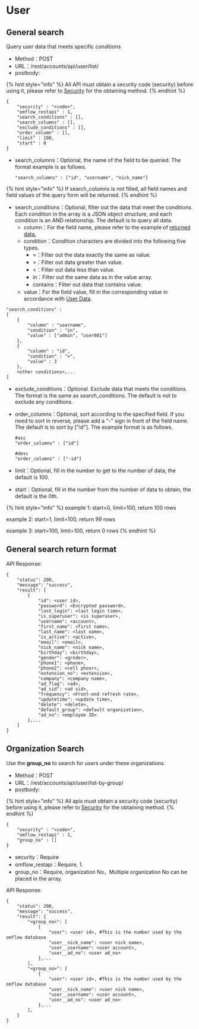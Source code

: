 # User

## General search

Query user data that meets specific conditions

* Method：POST
* URL：/rest/accounts/api/user/list/
* postbody:

{% hint style="info" %}
All API must obtain a security code \(security\) before using it, please refer to [Security](an-quan-ma.md) for the obtaining method.
{% endhint %}

```text
{
	"security" : "<code>",
	"omflow_restapi" : 1,
	"search_conditions" : [],
	"search_columns" : [],
	"exclude_conditions" : [],
	"order_column" : [],
	"limit" : 100,
	"start" : 0
}
```

* search\_columns：Optional, the name of the field to be queried. The format example is as follows.

  ```text
  "search_columns" : ["id", "username", "nick_name"]
  ```

{% hint style="info" %}
If search\_columns is not filled, all field names and field values of the query form will be returned.
{% endhint %}

* search\_conditions：Optional, filter out the data that meet the conditions. Each condition in the array is a JSON object structure, and each condition is an AND relationship. The default is to query all data.
  * column：For the field name, please refer to the example of [returned data.](shi-yong-zhe.md#general-search-return-format)
  * condition：Condition characters are divided into the following five types.
    * =：Filter out the data exactly the same as value.
    * &gt;：Filter out data greater than value.
    * &lt;：Filter out data less than value.
    * in：Filter out the same data as in the value array.
    * contains：Filter out data that contains value.
  * value：For the field value, fill in the corresponding value in accordance with [User Data](../5/8.md#user-management).

```text
"search_conditions" :
[
    {
        "column" : "username",
        "condition" : "in",
        "value" : ["admin", "user001"]
    },
    {
        "column" : "id",
        "condition" : ">",
        "value" : 3
    },
    <other conditions>,...
]
```

* exclude\_conditions：Optional. Exclude data that meets the conditions. The format is the same as search\_conditions. The default is not to exclude any conditions.
* order\_columns：Optional, sort according to the specified field. If you need to sort in reverse, please add a "-" sign in front of the field name. The default is to sort by \["id"\]. The example format is as follows.

  ```text
  #asc
  "order_columns" : ["id"]

  #desc
  "order_columns" : ["-id"]
  ```

* limit：Optional, fill in the number to get to the number of data, the default is 100.
* start：Optional, fill in the number from the number of data to obtain, the default is the 0th.

{% hint style="info" %}
example 1: start=0, limit=100, return 100 rows

example 2: start=1, limit=100, return 99 rows

example 3: start=100, limit=100, return 0 rows
{% endhint %}

## General search return format

API Response:

```text
{
    "status": 200,
    "message": "success",
    "result": [
        {
            "id": <user id>,
            "password": <Encrypted password>,
            "last_login": <last login time>,
            "is_superuser": <is superuser>,
            "username": <account>,
            "first_name": <first name>,
            "last_name": <last name>,
            "is_active": <active>,
            "email": <email>,
            "nick_name": <nick name>,
            "birthday": <birthday>,
            "gender": <grnder>,
            "phone1": <phone>,
            "phone2": <cell phonr>,
            "extension_no": <extension>,
            "company": <company name>,
            "ad_flag": <ad>,
            "ad_sid": <ad sid>,
            "frequency": <Front-end refresh rate>,
            "updatetime": <update time>,
            "delete": <delete>,
            "default_group": <default organization>,
            "ad_no": <employee ID>
        },...
    ]
}
```



## Organization Search

Use the **group\_no** to search for users under these organizations.

* Method：POST
* URL：/rest/accounts/api/user/list-by-group/
* postbody:

{% hint style="info" %}
All apis must obtain a security code \(security\) before using it, please refer to [Security](an-quan-ma.md) for the obtaining method.
{% endhint %}

```text
{
	"security" : "<code>",
	"omflow_restapi" : 1,
	"group_no" : []
}
```

* security：Require
* omflow\_restapi：Require, 1.
* group\_no：Require, organization No，Multiple organization No can be placed in the array.

API Response:

```text
{
    "status": 200,
    "message": "success",
    "result": {
        "<group_no>": [
            {
                "user": <user id>, #This is the number used by the omflow database
                "user__nick_name": <user nick name>,
                "user__username": <user account>,
                "user__ad_no": <user ad_no>
            },...
        ],
        "<group_no>": [
            {
                "user": <user id>, #This is the number used by the omflow database
                "user__nick_name": <user nick name>,
                "user__username": <user account>,
                "user__ad_no": <user ad_no>
            },...
        ],
    }
}
```


